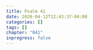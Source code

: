 ```yaml
---
title: Psalm 41
date: 2020-04-12T12:43:37-04:00
categories: []
tags: []
chapter: "041"
inprogress: false
---
```


